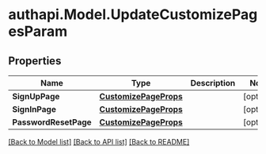 # authapi.Model.UpdateCustomizePagesParam

## Properties

Name | Type | Description | Notes
------------ | ------------- | ------------- | -------------
**SignUpPage** | [**CustomizePageProps**](CustomizePageProps.md) |  | [optional] 
**SignInPage** | [**CustomizePageProps**](CustomizePageProps.md) |  | [optional] 
**PasswordResetPage** | [**CustomizePageProps**](CustomizePageProps.md) |  | [optional] 

[[Back to Model list]](../README.md#documentation-for-models) [[Back to API list]](../README.md#documentation-for-api-endpoints) [[Back to README]](../README.md)


